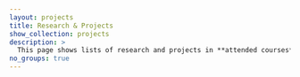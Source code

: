 ```yaml
---
layout: projects
title: Research & Projects
show_collection: projects
description: >
  This page shows lists of research and projects in **attended courses**, Statistics Labs, and work experience from NAVER search.
no_groups: true
---
```

